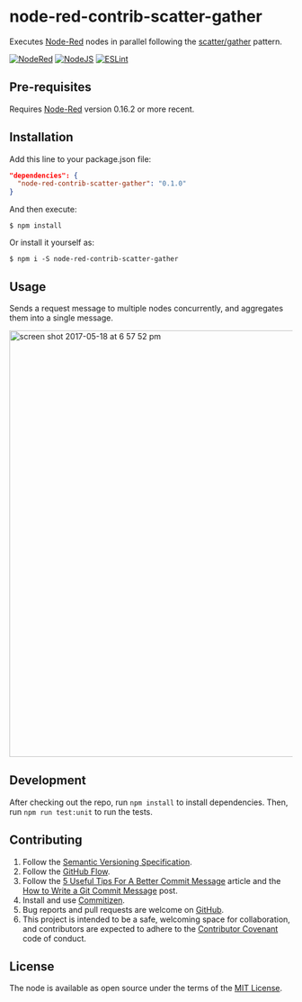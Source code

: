 # node-red-contrib-scatter-gather

Executes [Node-Red](http://nodered.org) nodes in parallel following the [scatter/gather](http://www.enterpriseintegrationpatterns.com/patterns/messaging/BroadcastAggregate.html) pattern.

[![NodeRed](https://img.shields.io/badge/Node--Red-0.16.2-red.svg)](http://nodered.org)
[![NodeJS](https://img.shields.io/badge/Node.js-6.10.2-brightgreen.svg)](https://nodejs.org)
[![ESLint](https://img.shields.io/badge/codestyle-eslint-green.svg)](http://eslint.org)

## Pre-requisites

Requires [Node-Red](http://nodered.org) version 0.16.2 or more recent.

## Installation

Add this line to your package.json file:

```json
"dependencies": {
  "node-red-contrib-scatter-gather": "0.1.0"
}
```

And then execute:

    $ npm install

Or install it yourself as:

    $ npm i -S node-red-contrib-scatter-gather

## Usage

Sends a request message to multiple nodes concurrently, and aggregates them into a single message.

<img width="758" alt="screen shot 2017-05-18 at 6 57 52 pm" src="https://cloud.githubusercontent.com/assets/361140/26225161/3cc34fa8-3bfc-11e7-9cb8-382f00c858e7.png">

## Development

After checking out the repo, run `npm install` to install dependencies. Then, run `npm run test:unit` to run the tests.

## Contributing

1. Follow the [Semantic Versioning Specification](http://semver.org/).
2. Follow the [GitHub Flow](https://guides.github.com/introduction/flow/).
3. Follow the [5 Useful Tips For A Better Commit Message](https://robots.thoughtbot.com/5-useful-tips-for-a-better-commit-message) article and the [How to Write a Git Commit Message](http://chris.beams.io/posts/git-commit/) post.
4. Install and use [Commitizen](http://commitizen.github.io/cz-cli/).
5. Bug reports and pull requests are welcome on [GitHub](https://github.com/sciensa/node-red-contrib-scatter-gather/issues).
6. This project is intended to be a safe, welcoming space for collaboration, and contributors are expected to adhere to the [Contributor Covenant](http://contributor-covenant.org) code of conduct.

## License

The node is available as open source under the terms of the [MIT License](http://opensource.org/licenses/MIT).
